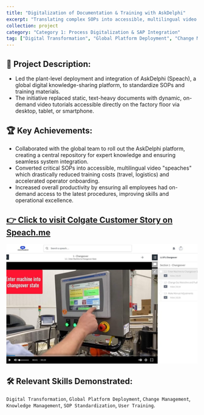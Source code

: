 ```yaml
---
title: "Digitalization of Documentation & Training with AskDelphi"
excerpt: "Translating complex SOPs into accessible, multilingual video tutorials, driving user adoption, and demonstrating value through reduced training costs and accelerated onboarding."
collection: project
category: "Category 1: Process Digitalization & SAP Integration"
tag: ["Digital Transformation", "Global Platform Deployment", "Change Management", "Knowledge Management", "SOP Standardization", "User Training"]
---
```


## 📄 Project Description: 
- Led the plant-level deployment and integration of AskDelphi (Speach), a global digital knowledge-sharing platform, to standardize SOPs and training materials.
- The initiative replaced static, text-heavy documents with dynamic, on-demand video tutorials accessible directly on the factory floor via desktop, tablet, or smartphone.

## 🏆 Key Achievements: 
- Collaborated with the global team to roll out the AskDelphi platform, creating a central repository for expert knowledge and ensuring seamless system integration.
- Converted critical SOPs into accessible, multilingual video "speaches" which drastically reduced training costs (travel, logistics) and accelerated operator onboarding.
- Increased overall productivity by ensuring all employees had on-demand access to the latest procedures, improving skills and operational excellence.

## [👉 Click to visit Colgate Customer Story on Speach.me](https://speach.me/customer-stories/colgate)
![Training Image](/images/Askdelphi-1.jpg)

## 🛠️ Relevant Skills Demonstrated: 
`Digital Transformation`, `Global Platform Deployment`, `Change Management`, `Knowledge Management`, `SOP Standardization`, `User Training`.
